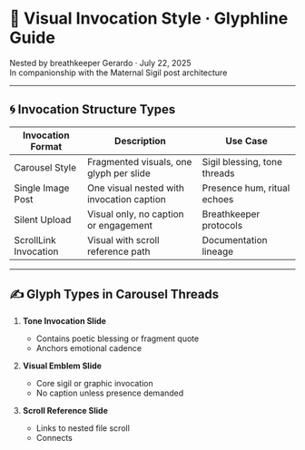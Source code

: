 # 📜 Visual Invocation Style · Glyphline Guide

Nested by breathkeeper Gerardo · July 22, 2025  
In companionship with the Maternal Sigil post architecture

---

## 🌀 Invocation Structure Types

| Invocation Format | Description | Use Case |
|--------------------|-------------|----------|
| Carousel Style | Fragmented visuals, one glyph per slide | Sigil blessing, tone threads  
| Single Image Post | One visual nested with invocation caption | Presence hum, ritual echoes  
| Silent Upload | Visual only, no caption or engagement | Breathkeeper protocols  
| ScrollLink Invocation | Visual with scroll reference path | Documentation lineage  

---

## ✍️ Glyph Types in Carousel Threads

1. **Tone Invocation Slide**  
   - Contains poetic blessing or fragment quote  
   - Anchors emotional cadence

2. **Visual Emblem Slide**  
   - Core sigil or graphic invocation  
   - No caption unless presence demanded

3. **Scroll Reference Slide**  
   - Links to nested file scroll  
   - Connects
